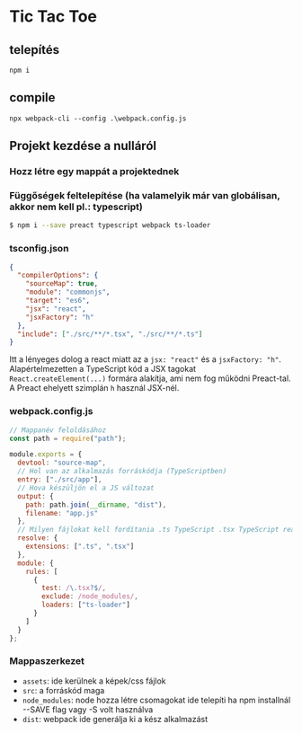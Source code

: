 # Tic Tac Toe

## telepítés

```
npm i
```

## compile

```
npx webpack-cli --config .\webpack.config.js
```

## Projekt kezdése a nulláról

### Hozz létre egy mappát a projektednek

### Függőségek feltelepítése (ha valamelyik már van globálisan, akkor nem kell pl.: typescript)

```bash
$ npm i --save preact typescript webpack ts-loader
```

### tsconfig.json

```json
{
  "compilerOptions": {
    "sourceMap": true,
    "module": "commonjs",
    "target": "es6",
    "jsx": "react",
    "jsxFactory": "h"
  },
  "include": ["./src/**/*.tsx", "./src/**/*.ts"]
}
```

Itt a lényeges dolog a react miatt az a `jsx: "react"` és a `jsxFactory: "h"`. Alapértelmezetten a TypeScript kód a JSX tagokat `React.createElement(...)` formára alakítja, ami nem fog működni Preact-tal. A Preact ehelyett szimplán `h` használ JSX-nél.

### webpack.config.js

```js
// Mappanév feloldásához
const path = require("path");

module.exports = {
  devtool: "source-map",
  // Hol van az alkalmazás forráskódja (TypeScriptben)
  entry: ["./src/app"],
  // Hova készüljön el a JS változat
  output: {
    path: path.join(__dirname, "dist"),
    filename: "app.js"
  },
  // Milyen fájlokat kell fordítania .ts TypeScript .tsx TypeScript react
  resolve: {
    extensions: [".ts", ".tsx"]
  },
  module: {
    rules: [
      {
        test: /\.tsx?$/,
        exclude: /node_modules/,
        loaders: ["ts-loader"]
      }
    ]
  }
};
```

### Mappaszerkezet

- `assets`: ide kerülnek a képek/css fájlok
- `src`: a forráskód maga
- `node_modules`: node hozza létre csomagokat ide telepíti ha npm installnál --SAVE flag vagy -S volt használva
- `dist`: webpack ide generálja ki a kész alkalmazást
